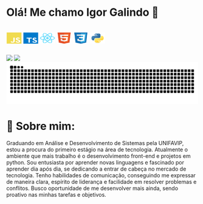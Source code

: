 ###
<h1>Olá! Me chamo Igor Galindo 👋</h1>

<div style="display: inline_block"><br>
  <img align="center" alt="Igor-Js" height="30" width="40" src="https://raw.githubusercontent.com/devicons/devicon/master/icons/javascript/javascript-plain.svg">
  <img align="center" alt="Igor-Ts" height="30" width="40" src="https://raw.githubusercontent.com/devicons/devicon/master/icons/typescript/typescript-plain.svg">
  <img align="center" alt="Igor-React" height="30" width="40" src="https://raw.githubusercontent.com/devicons/devicon/master/icons/react/react-original.svg">
  <img align="center" alt="Igor-HTML" height="30" width="40" src="https://raw.githubusercontent.com/devicons/devicon/master/icons/html5/html5-original.svg">
  <img align="center" alt="Igor-CSS" height="30" width="40" src="https://raw.githubusercontent.com/devicons/devicon/master/icons/css3/css3-original.svg">
  <img align="center" alt="Igor-Python" height="30" width="40" src="https://raw.githubusercontent.com/devicons/devicon/master/icons/python/python-original.svg">
</div>

##

<div> 
  <a href="https://instagram.com/igorgalinddo" target="_blank"><img src="https://img.shields.io/badge/-Instagram-%23E4405F?style=for-the-badge&logo=instagram&logoColor=white" target="_blank"></a>
  <a href="https://www.linkedin.com/in/igor-galindo" target="_blank"><img src="https://img.shields.io/badge/-LinkedIn-%230077B5?style=for-the-badge&logo=linkedin&logoColor=white" target="_blank"></a> 
</div>

<picture>
  <source media="(prefers-color-scheme: dark)" srcset="https://raw.githubusercontent.com/igorgalind0/igorgalind0/output/github-contribution-grid-snake-dark.svg">
  <source media="(prefers-color-scheme: light)" srcset="https://raw.githubusercontent.com/igorgalind0/igorgalind0/output/github-contribution-grid-snake.svg">
  <img alt="github contribution grid snake animation" src="https://raw.githubusercontent.com/igorgalind0/igorgalind0/output/github-contribution-grid-snake.svg">
</picture>

<h1>🔭 Sobre mim:</h1>
<p>Graduando em Análise e Desenvolvimento de Sistemas pela UNIFAVIP, estou a procura do primeiro estágio na área de tecnologia. Atualmente o ambiente que mais trabalho é o desenvolvimento front-end e projetos em python. Sou entusiasta por aprender novas linguagens e fascinado por aprender dia após dia, se dedicando a entrar de cabeça no mercado de tecnologia. Tenho habilidades de comunicação, conseguindo me expressar de maneira clara, espírito de liderança e facilidade em resolver problemas e conflitos. Busco oportunidade de me desenvolver mais ainda, sendo proativo nas minhas tarefas e objetivos.</p>

